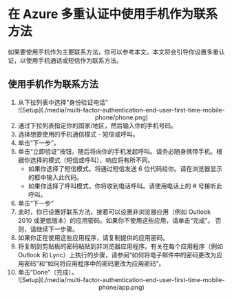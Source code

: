 <properties 
	pageTitle="在 Azure MFA 中使用手机作为联系方法" 
	description="本页说明用户如何使用手机作为 Azure MFA 的主要联系方法。" 
	services="multi-factor-authentication" 
	documentationCenter="" 
	authors="billmath" 
	manager="terrylan" 
	editor="bryanla"/>

<tags 
	ms.service="multi-factor-authentication" 
	ms.date="06/02/2015" 
	wacn.date="09/15/2015"/>

# 在 Azure 多重认证中使用手机作为联系方法

如果要使用手机作为主要联系方法，你可以参考本文。本文将会引导你设置多重认证，以使用手机通话或短信作为联系方法。

## 使用手机作为联系方法
<ol>
<li>从下拉列表中选择“身份验证电话”</li>

<center>![Setup](./media/multi-factor-authentication-end-user-first-time-mobile-phone/phone.png)</center>


<li>通过下拉列表指定你的国家/地区，然后输入你的手机号码。</li>
<li>选择想要使用的手机通信模式 - 短信或呼叫。</li>
<li>单击“下一步”。</li>
<li>单击“立即验证”按钮。随后将向你的手机发起呼叫。请务必随身携带手机。根据你选择的模式（短信或呼叫），响应将有所不同。
		<ul><li>如果你选择了短信模式，将通过短信发送 6 位代码给你。请在浏览器显示的框中输入此代码。</li>
		<li>如果你选择了呼叫模式，你将收到电话呼叫。请使用电话上的 # 号接听此呼叫。</li></ul>
<li>单击“下一步”</li>
<li>此时，你已设置好联系方法，接着可以设置非浏览器应用（例如 Outlook 2010 或更低版本）的应用密码。如果你不使用这些应用，请单击“完成”。  否则，请继续下一步骤。
<li>如果你正在使用这些应用程序，请复制提供的应用密码。</li>

<li>将复制到剪贴板的密码粘贴到非浏览器应用程序。有关在每个应用程序（例如 Outlook 和 Lync）上执行的步骤，请参阅“如何将电子邮件中的密码更改为应用密码”和“如何将应用程序中的密码更改为应用密码”。</li>
<li>单击“Done”（完成）。</li>



<center>![Setup](./media/multi-factor-authentication-end-user-first-time-mobile-phone/app.png)</center>

<!---HONumber=69-->